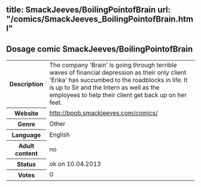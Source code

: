 title: SmackJeeves/BoilingPointofBrain
url: "/comics/SmackJeeves_BoilingPointofBrain.html"
---
Dosage comic SmackJeeves/BoilingPointofBrain
-----------------------------------------

<table class="comicinfo">
<tr>
<th>Description</th><td>The company 'Brain' is going through terrible waves of financial depression as their only client 'Erika' has succumbed to the roadblocks in life. It is up to Sir and the Intern as well as the employees to help their client get back up on her feet.</td>
</tr>
<tr>
<th>Website</th><td><a href="http://bpob.smackjeeves.com/comics/">http://bpob.smackjeeves.com/comics/</a></td>
</tr>
<tr>
<th>Genre</th><td>Other</td>
</tr>
<tr>
<th>Language</th><td>English</td>
</tr>
<tr>
<th>Adult content</th><td>no</td>
</tr>
<tr>
<th>Status</th><td>ok on 10.04.2013</td>
</tr>
<tr>
<th>Votes</th><td>0</div></td>
</tr>
</table>
